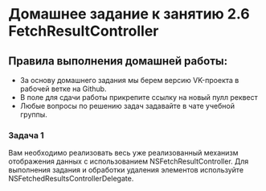 # Домашнее задание к занятию 2.6 FetchResultController

## Правила выполнения домашней работы:
* За основу домашнего задания мы берем версию VK-проекта в рабочей ветке на Github. 
* В поле для сдачи работы прикрепите ссылку на новый пулл реквест
* Любые вопросы по решению задач задавайте в чате учебной группы.

### Задача 1
Вам необходимо реализовать весь уже реализованный механизм отображения данных с использованием NSFetchResultController. 
Для выполнения задания и обработки удаления элементов используйте NSFetchedResultsControllerDelegate.
